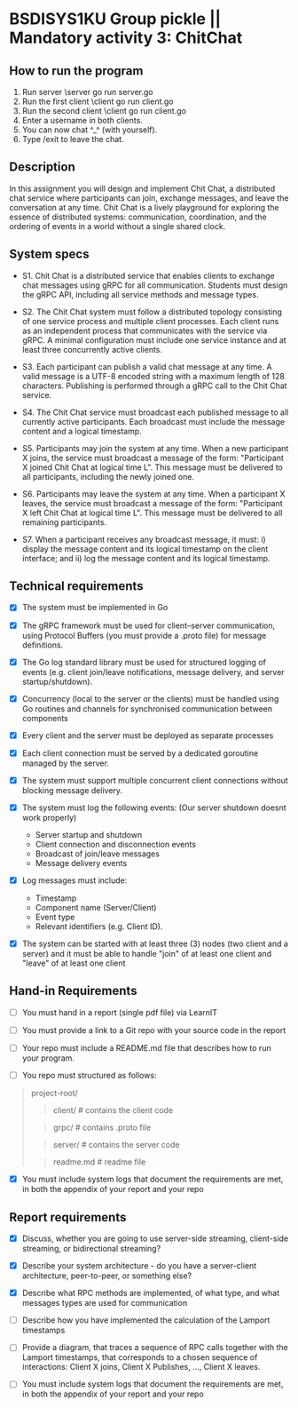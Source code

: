 # BSDISYS1KU Group pickle || Mandatory activity 3: ChitChat
## How to run the program
1. Run server \server go run server.go
2. Run the first client \client go run client.go
3. Run the second client \client go run client.go
4. Enter a username in both clients.
5. You can now chat ^_^ (with yourself).
6. Type /exit to leave the chat.

## Description
In this assignment you will design and implement Chit Chat, a distributed chat service where participants can join, exchange messages, and leave the conversation at any time. Chit Chat is a lively playground for exploring the essence of distributed systems: communication, coordination, and the ordering of events in a world without a single shared clock.


## System specs
- S1. Chit Chat is a distributed service that enables clients to exchange chat messages using gRPC for all communication. Students must design the gRPC API, including all service methods and message types.

- S2. The Chit Chat system must follow a distributed topology consisting of one service process and multiple client processes. Each client runs as an independent process that communicates with the service via gRPC. A minimal configuration must include one service instance and at least three concurrently active clients.

- S3. Each participant can publish a valid chat message at any time. A valid message is a UTF-8 encoded string with a maximum length of 128 characters. Publishing is performed through a gRPC call to the Chit Chat service.

- S4. The Chit Chat service must broadcast each published message to all currently active participants. Each broadcast must include the message content and a logical timestamp.

- S5. Participants may join the system at any time.  When a new participant X joins, the service must broadcast a message of the form: "Participant X joined Chit Chat at logical time L". This message must be delivered to all participants, including the newly joined one.

- S6. Participants may leave the system at any time.  When a participant X leaves, the service must broadcast a message of the form: "Participant X left Chit Chat at logical time L". This message must be delivered to all remaining participants.

- S7. When a participant receives any broadcast message, it must: i) display the message content and its logical timestamp on the client interface; and ii) log the message content and its logical timestamp.


## Technical requirements
- [x] The system must be implemented in Go

- [x] The gRPC framework must be used for client–server communication, using Protocol Buffers (you must provide a .proto file) for message definitions.

- [x] The Go log standard library must be used for structured logging of events (e.g. client join/leave notifications, message delivery, and server startup/shutdown).

- [x] Concurrency (local to the server or the clients) must be handled using Go routines and channels for synchronised communication between components

- [x] Every client and the server must be deployed as separate processes

- [x] Each client connection must be served by a dedicated goroutine managed by the server.

- [x] The system must support multiple concurrent client connections without blocking message delivery.

- [x] The system must log the following events: (Our server shutdown doesnt work properly)
  * Server startup and shutdown
  * Client connection and disconnection events
  * Broadcast of join/leave messages
  * Message delivery events

- [x] Log messages must include:
  * Timestamp
  * Component name (Server/Client)
  * Event type
  * Relevant identifiers (e.g. Client ID).

- [x] The system can be started with at least three (3) nodes (two client and a server) and it must be able to handle "join" of at least one client and "leave" of at least one client


## Hand-in Requirements
- [ ] You must hand in a report (single pdf file) via LearnIT

- [ ] You must provide a link to a Git repo with your source code in the report

- [ ] Your repo must include a README.md file that describes how to run your program.

- [ ] You repo must structured as follows:
> project-root/
>> client/ # contains the client code
>
>> grpc/ # contains .proto file
>
>> server/ # contains the server code
>
>> readme.md  # readme file

- [x] You must include system logs that document the requirements are met, in both the appendix of your report and your repo


## Report requirements
- [x] Discuss, whether you are going to use server-side streaming, client-side streaming, or bidirectional streaming?

- [x] Describe your system architecture - do you have a server-client architecture, peer-to-peer, or something else?

- [x] Describe what RPC methods are implemented, of what type, and what messages types are used for communication

- [ ] Describe how you have implemented the calculation of the Lamport timestamps

- [ ] Provide a diagram, that traces a sequence of RPC calls together with the Lamport timestamps, that corresponds to a chosen sequence of interactions: Client X joins, Client X Publishes, ..., Client X leaves. 

- [ ] You must include system logs that document the requirements are met, in both the appendix of your report and your repo
